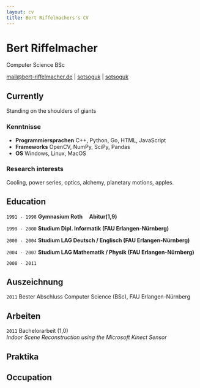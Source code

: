 ```yaml
---
layout: cv
title: Bert Riffelmachers's CV
---
```

# Bert Riffelmacher
Computer Science BSc

<div id="webaddress">
<a href="mail@bert-riffelmacher.de">mail@bert-riffelmacher.de</a>
| <i class="fa fa-github"></i> <a href="http://github.com/sotsoguk">sotsoguk</a>
|
<i class="fa fa-twitter"></i> <a href="http://twitter.com/sotsoguk">sotsoguk</a>
</div>


## Currently

Standing on the shoulders of giants

### Kenntnisse

- __Programmiersprachen__ C++, Python, Go, HTML, JavaScript
- __Frameworks__ OpenCV, NumPy, SciPy, Pandas
- __OS__ Windows, Linux, MacOS



### Research interests

Cooling, power series, optics, alchemy, planetary motions, apples.


## Education

`1991 - 1998`
__Gymnasium Roth &emsp;Abitur(1,9)__

`1999 - 2000`
__Studium Dipl. Informatik (FAU Erlangen-Nürnberg)__


`2000 - 2004`
__Studium LAG Deutsch / Englisch (FAU Erlangen-Nürnberg)__

`2004 - 2007`
__Studium LAG Mathematik / Physik (FAU Erlangen-Nürnberg)__

`2008 - 2011`



## Auszeichnung

`2011`
Bester Abschluss Computer Science (BSc), FAU Erlangen-Nürnberg




## Arbeiten

`2011` Bachelorarbeit (1,0)<br>
_Indoor Scene Reconstruction using the Microsoft Kinect Sensor_ 


## Praktika

## Occupation





<!-- ### Footer

Last updated: April 2021 -->


